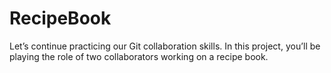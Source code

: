 # RecipeBook
Let’s continue practicing our Git collaboration skills.  In this project, you’ll be playing the role of two collaborators working on a recipe book.
